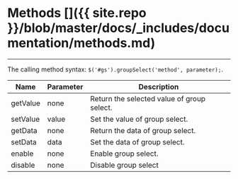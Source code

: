# Methods []({{ site.repo }}/blob/master/docs/_includes/documentation/methods.md)

---

The calling method syntax: `$('#gs').groupSelect('method', parameter);`.

<table class="table"
       data-toggle="table"
       data-search="true"
       data-show-toggle="true"
       data-show-columns="true"
       data-mobile-responsive="true">
    <thead>
    <tr>
        <th>Name</th>
        <th>Parameter</th>
        <th>Description</th>
    </tr>
    </thead>
    <tbody>
    <tr>
        <td>getValue</td>
        <td>none</td>
        <td>Return the selected value of group select.</td>
    </tr>
    <tr>
        <td>setValue</td>
        <td>value</td>
        <td>Set the value of group select.</td>
    </tr>
    <tr>
        <td>getData</td>
        <td>none</td>
        <td>Return the data of group select.</td>
    </tr>
    <tr>
        <td>setData</td>
        <td>data</td>
        <td>Set the data of group select.</td>
    </tr>
    <tr>
        <td>enable</td>
        <td>none</td>
        <td>Enable group select.</td>
    </tr>
    <tr>
        <td>disable</td>
        <td>none</td>
        <td>Disable group select</td>
    </tr>
    </tbody>
</table>

